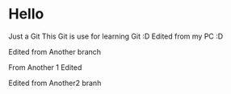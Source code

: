 # Hello
Just a Git
This Git is use for learning Git :D
Edited from my PC :D

Edited from Another branch 

From Another 1 Edited 

Edited from Another2 branh